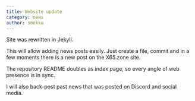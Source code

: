 ```yaml
---
title: Website update
category: news
author: smokku
---
```


Site was rewritten in Jekyll.

This will allow adding news posts easily. Just create a file, commit and in a few
moments there is a new post on the X65.zone site.

The repository README doubles as index page, so every angle of web presence is in sync.

I will also back-post past news that was posted on Discord and social media.
